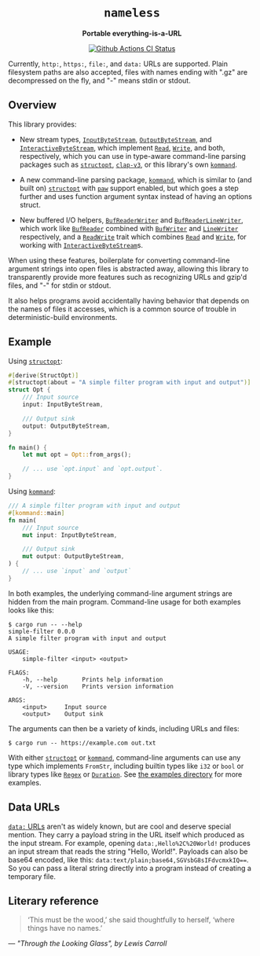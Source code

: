 <div align="center">
  <h1><code>nameless</code></h1>

  <p>
    <strong>Portable everything-is-a-URL</strong>
  </p>

  <p>
    <a href="https://github.com/sunfishcode/nameless/actions?query=workflow%3ACI"><img src="https://github.com/sunfishcode/nameless/workflows/CI/badge.svg" alt="Github Actions CI Status" /></a>
  </p>
</div>

Currently, `http:`, `https:`, `file:`, and `data:` URLs are supported. Plain
filesystem paths are also accepted, files with names ending with ".gz" are
decompressed on the fly, and "-" means stdin or stdout.

## Overview

This library provides:

 - New stream types, [`InputByteStream`], [`OutputByteStream`], and
   [`InteractiveByteStream`], which implement [`Read`], [`Write`], and both,
   respectively, which you can use in type-aware command-line parsing
   packages such as [`structopt`], [`clap-v3`], or this library's own
   [`kommand`].

 - A new command-line parsing package, [`kommand`], which is similar to
   (and built on) [`structopt`] with [`paw`] support enabled, but which goes
   a step further and uses function argument syntax instead of having an
   options struct.

 - New buffered I/O helpers, [`BufReaderWriter`] and [`BufReaderLineWriter`],
   which work like [`BufReader`] combined with [`BufWriter`] and [`LineWriter`]
   respectively, and a [`ReadWrite`] trait which combines [`Read`] and [`Write`],
   for working with [`InteractiveByteStream`]s.

When using these features, boilerplate for converting command-line argument
strings into open files is abstracted away, allowing this library to
transparently provide more features such as recognizing URLs and gzip'd files,
and "-" for stdin or stdout.

It also helps programs avoid accidentally having behavior that depends on
the names of files it accesses, which is a common source of trouble in
deterministic-build environments.

[`structopt`]: https://crates.io/crates/structopt
[`clap-v3`]: https://crates.io/crates/clap-v3
[`paw`]: https://crates.io/crates/paw
[`kommand`]: https://crates.io/crates/kommand
[`BufReader`]: https://doc.rust-lang.org/stable/std/io/struct.BufReader.html
[`BufWriter`]: https://doc.rust-lang.org/stable/std/io/struct.BufWriter.html
[`LineWriter`]: https://doc.rust-lang.org/stable/std/io/struct.LineWriter.html
[`Read`]: https://doc.rust-lang.org/stable/std/io/trait.Read.html
[`Write`]: https://doc.rust-lang.org/stable/std/io/trait.Write.html

## Example

Using [`structopt`]:

```rust
#[derive(StructOpt)]
#[structopt(about = "A simple filter program with input and output")]
struct Opt {
    /// Input source
    input: InputByteStream,

    /// Output sink
    output: OutputByteStream,
}

fn main() {
    let mut opt = Opt::from_args();

    // ... use `opt.input` and `opt.output`.
}
```

Using [`kommand`]:

```rust
/// A simple filter program with input and output
#[kommand::main]
fn main(
    /// Input source
    mut input: InputByteStream,

    /// Output sink
    mut output: OutputByteStream,
) {
    // ... use `input` and `output`
}
```

In both examples, the underlying command-line argument strings are hidden
from the main program. Command-line usage for both examples looks like this:

```
$ cargo run -- --help
simple-filter 0.0.0
A simple filter program with input and output

USAGE:
    simple-filter <input> <output>

FLAGS:
    -h, --help       Prints help information
    -V, --version    Prints version information

ARGS:
    <input>     Input source
    <output>    Output sink
```

The arguments can then be a variety of kinds, including URLs and files:
```
$ cargo run -- https://example.com out.txt
```

With either [`structopt`] or [`kommand`], command-line arguments can
use any type which implements `FromStr`, including builtin types like `i32` or `bool`
or library types like [`Regex`] or [`Duration`]. See [the examples directory] for
more examples.

[`InputByteStream`]: https://docs.rs/nameless/latest/nameless/struct.InputByteStream.html
[`OutputByteStream`]: https://docs.rs/nameless/latest/nameless/struct.OutputByteStream.html
[`InteractiveByteStream`]: https://docs.rs/nameless/latest/nameless/struct.InteractiveByteStream.html
[`BufReaderWriter`]: https://docs.rs/nameless/latest/nameless/struct.BufReaderWriter.html
[`BufReaderLineWriter`]: https://docs.rs/nameless/latest/nameless/struct.BufReaderLineWriter.html
[`ReadWrite`]: https://docs.rs/nameless/latest/nameless/trait.ReadWrite.html
[`Regex`]: https://docs.rs/regex/latest/regex/struct.Regex.html
[`Duration`]: https://docs.rs/humantime/latest/humantime/struct.Duration.html
[the examples directory]: examples

## Data URLs

[`data:` URLs] aren't as widely known, but are cool and deserve special
mention. They carry a payload string in the URL itself which produced as the
input stream. For example, opening `data:,Hello%2C%20World!` produces an
input stream that reads the string "Hello, World!". Payloads can also be
base64 encoded, like this: `data:text/plain;base64,SGVsbG8sIFdvcmxkIQ==`.
So you can pass a literal string directly into a program instead of creating
a temporary file.

[`data:` URLs]: https://fetch.spec.whatwg.org/#data-urls

## Literary reference

> ‘This must be the wood,’ she said thoughtfully to herself, ‘where things
> have no names.’

— <cite>"Through the Looking Glass", by Lewis Carroll</cite>
